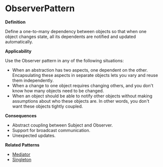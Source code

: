 # ObserverPattern

**Definition** 

Define a one-to-many dependency between objects so that when one object changes state, all its dependents are notified and updated automatically. 

**Applicability**

Use the Observer pattern in any of the following situations: 

- When an abstraction has two aspects, one dependent on the other. Encapsulating these aspects in separate objects lets you vary and reuse them independently.  
- When a change to one object requires changing others, and you don't know how many objects need to be changed.  
- When an object should be able to notify other objects without making assumptions about who these objects are. In other words, you don't want these objects tightly coupled. 

**Consequences**

- Abstract coupling between Subject and Observer.
- Support for broadcast communication.
- Unexpected updates.


**Related Patterns**

- [Mediator](https://github.com/andreidana/MediatorPattern)
- [Singleton](https://github.com/andreidana/SingletonExample)